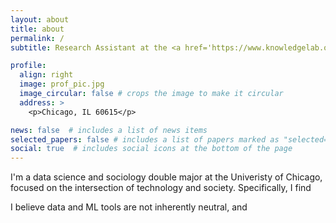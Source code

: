 ```yaml
---
layout: about
title: about
permalink: /
subtitle: Research Assistant at the <a href='https://www.knowledgelab.org/'>Knowledge Lab</a>. Teacher Assistant for <a href='http://collegecatalog.uchicago.edu/thecollege/datascience/'>DATA 118 and 119</a>.

profile:
  align: right
  image: prof_pic.jpg
  image_circular: false # crops the image to make it circular
  address: >
    <p>Chicago, IL 60615</p>

news: false  # includes a list of news items
selected_papers: false # includes a list of papers marked as "selected={true}"
social: true  # includes social icons at the bottom of the page
---
```


I'm a data science and sociology double major at the Univeristy of Chicago, focused on the intersection of technology and society. Specifically, I find

I believe data and ML tools are not inherently neutral, and 

<!-- Write your biography here. Tell the world about yourself. Link to your favorite [subreddit](http://reddit.com). You can put a picture in, too. The code is already in, just name your picture `prof_pic.jpg` and put it in the `img/` folder.

Put your address / P.O. box / other info right below your picture. You can also disable any these elements by editing `profile` property of the YAML header of your `_pages/about.md`. Edit `_bibliography/papers.bib` and Jekyll will render your [publications page](/al-folio/publications/) automatically.

Link to your social media connections, too. This theme is set up to use [Font Awesome icons](http://fortawesome.github.io/Font-Awesome/) and [Academicons](https://jpswalsh.github.io/academicons/), like the ones below. Add your Facebook, Twitter, LinkedIn, Google Scholar, or just disable all of them. -->
